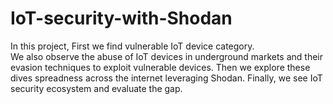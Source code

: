 # IoT-security-with-Shodan
In this project, First we find vulnerable IoT device category.  
We also observe the abuse of IoT devices in underground markets and their evasion techniques to exploit vulnerable devices.
Then we explore these dives spreadness across the internet leveraging Shodan.
Finally, we see IoT security ecosystem and evaluate the gap. 
